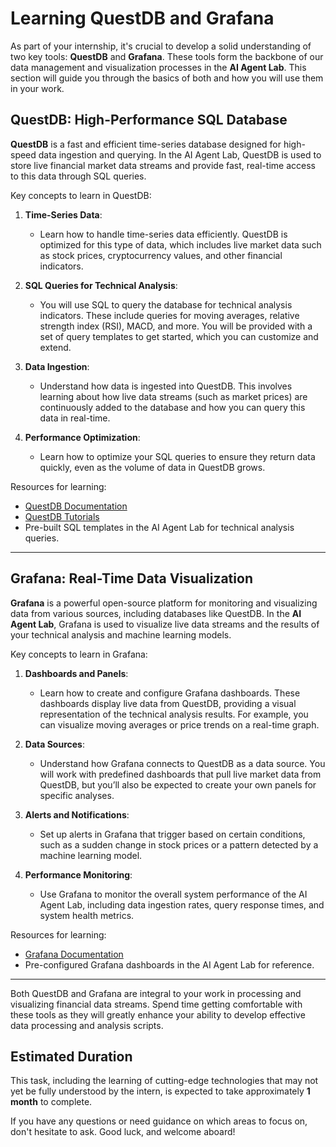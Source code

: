 # Learning QuestDB and Grafana

As part of your internship, it's crucial to develop a solid understanding of two key tools: **QuestDB** and **Grafana**. These tools form the backbone of our data management and visualization processes in the **AI Agent Lab**. This section will guide you through the basics of both and how you will use them in your work.

## QuestDB: High-Performance SQL Database

**QuestDB** is a fast and efficient time-series database designed for high-speed data ingestion and querying. In the AI Agent Lab, QuestDB is used to store live financial market data streams and provide fast, real-time access to this data through SQL queries.

Key concepts to learn in QuestDB:

1. **Time-Series Data**:
   - Learn how to handle time-series data efficiently. QuestDB is optimized for this type of data, which includes live market data such as stock prices, cryptocurrency values, and other financial indicators.
   
2. **SQL Queries for Technical Analysis**:
   - You will use SQL to query the database for technical analysis indicators. These include queries for moving averages, relative strength index (RSI), MACD, and more. You will be provided with a set of query templates to get started, which you can customize and extend.
   
3. **Data Ingestion**:
   - Understand how data is ingested into QuestDB. This involves learning about how live data streams (such as market prices) are continuously added to the database and how you can query this data in real-time.

4. **Performance Optimization**:
   - Learn how to optimize your SQL queries to ensure they return data quickly, even as the volume of data in QuestDB grows.

Resources for learning:
- [QuestDB Documentation](https://questdb.io/docs/)
- [QuestDB Tutorials](https://questdb.io/blog/tags/tutorial/)
- Pre-built SQL templates in the AI Agent Lab for technical analysis queries.

---

## Grafana: Real-Time Data Visualization

**Grafana** is a powerful open-source platform for monitoring and visualizing data from various sources, including databases like QuestDB. In the **AI Agent Lab**, Grafana is used to visualize live data streams and the results of your technical analysis and machine learning models.

Key concepts to learn in Grafana:

1. **Dashboards and Panels**:
   - Learn how to create and configure Grafana dashboards. These dashboards display live data from QuestDB, providing a visual representation of the technical analysis results. For example, you can visualize moving averages or price trends on a real-time graph.
   
2. **Data Sources**:
   - Understand how Grafana connects to QuestDB as a data source. You will work with predefined dashboards that pull live market data from QuestDB, but you’ll also be expected to create your own panels for specific analyses.
   
3. **Alerts and Notifications**:
   - Set up alerts in Grafana that trigger based on certain conditions, such as a sudden change in stock prices or a pattern detected by a machine learning model.
   
4. **Performance Monitoring**:
   - Use Grafana to monitor the overall system performance of the AI Agent Lab, including data ingestion rates, query response times, and system health metrics.

Resources for learning:
- [Grafana Documentation](https://grafana.com/docs/)
- Pre-configured Grafana dashboards in the AI Agent Lab for reference.

---

Both QuestDB and Grafana are integral to your work in processing and visualizing financial data streams. Spend time getting comfortable with these tools as they will greatly enhance your ability to develop effective data processing and analysis scripts.


## Estimated Duration

This task, including the learning of cutting-edge technologies that may not yet be fully understood by the intern, is expected to take approximately **1 month** to complete.

If you have any questions or need guidance on which areas to focus on, don't hesitate to ask. Good luck, and welcome aboard!